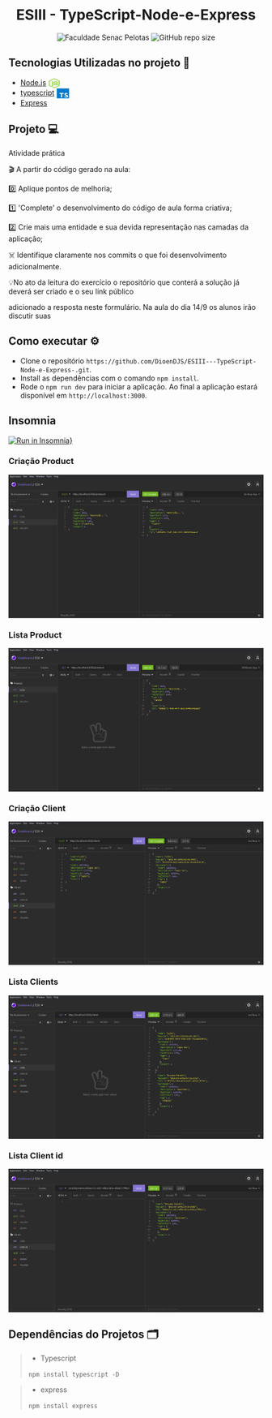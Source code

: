 <h1 align="center"> ESIII - TypeScript-Node-e-Express</h1>

<p align="center">
    <img src="https://img.shields.io/static/v1?label=Faculdade Senac Pelotas&message=3º&color=fdca40&labelColor=000000" alt="Faculdade Senac Pelotas">
    <img alt="GitHub repo size" src="https://img.shields.io/github/repo-size/DioenDJS/ESIII---TypeScript-Node-e-Express-" >
</p>

## Tecnologias Utilizadas no projeto :construction:

- [Node.js](https://nodejs.org/en/) <img align="center" alt="img nodejs" height="20" width="25" src="https://raw.githubusercontent.com/devicons/devicon/master/icons/nodejs/nodejs-original.svg" style="max-width:100%;" />
- [typescript](https://www.typescriptlang.org/) <img align="center" alt="img typescript" height="20" width="25" src="https://raw.githubusercontent.com/devicons/devicon/master/icons/typescript/typescript-original.svg" style="max-width:100%;" />
- [Express](https://expressjs.com/pt-br/)

## Projeto :computer:

Atividade prática

🎬 A partir do código gerado na aula: 

0️⃣ Aplique pontos de melhoria;

1️⃣ 'Complete' o desenvolvimento do código de aula forma criativa;

2️⃣ Crie mais uma entidade e sua devida representação nas camadas da aplicação;

☠️ Identifique claramente nos commits o que foi desenvolvimento adicionalmente.

💡No ato da leitura do exercício o repositório que conterá a solução já deverá ser criado e o seu link público 

adicionado a resposta neste formulário. Na aula do dia 14/9 os alunos irão discutir suas 

## Como executar :gear:

- Clone o repositório `https://github.com/DioenDJS/ESIII---TypeScript-Node-e-Express-.git`.
- Install as dependências com o comando `npm install`.
- Rode o `npm run dev` para iniciar a aplicação.
Ao final a aplicação estará disponível em `http://localhost:3000`.


## Insomnia

[![Run in Insomnia}](https://insomnia.rest/images/run.svg)](https://insomnia.rest/run/?label=ESIII&uri=https%3A%2F%2Fraw.githubusercontent.com%2FDioenDJS%2FESIII---TypeScript-Node-e-Express-%2Fmain%2Fassets%2FInsomnia_2021-09-18.json)
### Criação Product
<img align="center" alt="img criação"  src="assets/criar.png" />


### Lista Product
<img align="center" alt="img listar"  src="assets/listar.png" />


### Criação Client
<img align="center" alt="img criação"  src="assets/criarClient.png" />


### Lista Clients
<img align="center" alt="img criação"  src="assets/listaClient.png" />


### Lista Client id
<img align="center" alt="img criação"  src="assets/listaIdClient.png" />


## Dependências do Projetos :card_index_dividers:

> - Typescript
>
> ```npm install typescript -D```

> - express
>
> ```npm install express```
